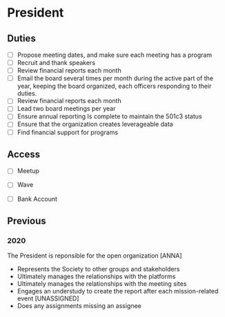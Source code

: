 # President

## Duties
- [ ] Propose meeting dates, and make sure each meeting has a program
- [ ] Recruit and thank speakers
- [ ] Review financial reports each month
- [ ] Email the board several times per month during the active part of the year, keeping the board organized, each officers responding to their duties.
- [ ] Review financial reports each month
- [ ] Lead two board meetings per year
- [ ] Ensure annual reporting Is complete to maintain the 501c3 status
- [ ] Ensure that the organization creates leverageable data
- [ ] Find financial support for programs

## Access

- [ ] Meetup
- [ ] Wave
- [ ] Bank Account


## Previous

### 2020
The President is reponsible for the open organization [ANNA]
* Represents the Society to other groups and stakeholders 
* Ultimately manages the relationships with the platforms
* Ultimately manages the relationships with the meeting sites
* Engages an understudy to create the report after each mission-related event [UNASSIGNED]
* Does any assignments missing an assignee